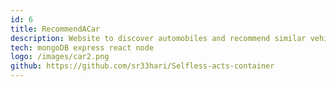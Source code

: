```yaml
---
id: 6
title: RecommendACar
description: Website to discover automobiles and recommend similar vehicles
tech: mongoDB express react node
logo: /images/car2.png
github: https://github.com/sr33hari/Selfless-acts-container
---
```


